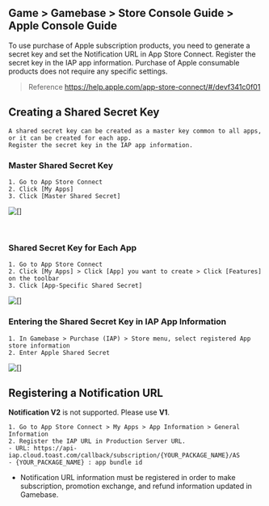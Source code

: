 ## Game > Gamebase > Store Console Guide > Apple Console Guide

To use purchase of Apple subscription products, you need to generate a secret key and set the Notification URL in App Store Connect.
Register the secret key in the IAP app information.
Purchase of Apple consumable products does not require any specific settings.

> Reference
https://help.apple.com/app-store-connect/#/devf341c0f01

## Creating a Shared Secret Key
```
A shared secret key can be created as a master key common to all apps, or it can be created for each app.
Register the secret key in the IAP app information.
```

### Master Shared Secret Key
```
1. Go to App Store Connect
2. Click [My Apps]
3. Click [Master Shared Secret]
```
![[]](https://kr1-api-object-storage.nhncloudservice.com/v1/AUTH_2acdfabf4efe4efc8a04c00b348110c9/cdn_origin/prod_gamebase/StoreConsoleGuide/iap-console-apple-shared-key-1.png)

<br>

### Shared Secret Key for Each App
```
1. Go to App Store Connect
2. Click [My Apps] > Click [App] you want to create > Click [Features] on the toolbar
3. Click [App-Specific Shared Secret]
```
![[]](https://kr1-api-object-storage.nhncloudservice.com/v1/AUTH_2acdfabf4efe4efc8a04c00b348110c9/cdn_origin/prod_gamebase/StoreConsoleGuide/iap-console-apple-shared-key-2.png)


### Entering the Shared Secret Key in IAP App Information
```
1. In Gamebase > Purchase (IAP) > Store menu, select registered App store information
2. Enter Apple Shared Secret
```
![[]](https://kr1-api-object-storage.nhncloudservice.com/v1/AUTH_2acdfabf4efe4efc8a04c00b348110c9/cdn_origin/prod_gamebase/StoreConsoleGuide/AppStore/en/store_info_en_231226.png)


## Registering a Notification URL
**Notification V2** is not supported. Please use **V1**.
```
1. Go to App Store Connect > My Apps > App Information > General Information
2. Register the IAP URL in Production Server URL.
- URL: https://api-iap.cloud.toast.com/callback/subscription/{YOUR_PACKAGE_NAME}/AS
- {YOUR_PACKAGE_NAME} : app bundle id
```
- Notification URL information must be registered in order to make subscription, promotion exchange, and refund information updated in Gamebase.

